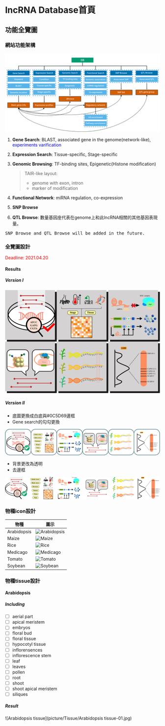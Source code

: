 # lncRNA Database首頁
## 功能全覽圖
### 網站功能架構
![](picture/DB.png)
1. **Gene Search**: BLAST, associated gene in the genome(network-like), <font color=#0000ff>experiments varification</font>
2. **Expression Search**: Tissue-specific, Stage-specific
3. **Genomic Browsing**: TF-binding sites, Epigenetic(Histone modification)
   > TAIR-like layout: 
   > - genome with exon, intron
   > - marker of modification 
4. **Functional Network**: miRNA regulation, co-expression
   
5. **SNP Browse**
6. **QTL Browse**: 數量基因座代表在genome上和此lncRNA相關的其他基因表現量。
<pre>SNP Browse and QTL Browse will be added in the future.</pre>

### 全覽圖設計

<font color=#FF0000>Deadline: 2021.04.20</font>

#### Results

##### Version I

![home_review_1](picture/Version1/home_overview.png)

##### Version II

- 底圖更換成白底與#0C5D69邊框
- Gene search的勾勾更換

![home_overview_2](picture/Version2/home_overview_2.png)

- 背景更改為透明
- 去邊框

![home_overview_2_t](picture/Version2/home_overview_2_t.png)

### 物種icon設計

| 物種        | 圖示                                          |
| ----------- | --------------------------------------------- |
| Arabidopsis | ![Arabidopsis](picture/Icons/Arabidopsis.png) |
| Maize       | ![Maize](picture/Icons/Maize.png)             |
| Rice        | ![Rice](picture/Icons/Rice.png)               |
| Medicago    | ![Medicago](picture/Icons/Medicago.png)       |
| Tomato      | ![Tomato](picture/Icons/Tomato.png)           |
| Soybean     | ![Soybean](picture/Icons/Soybean.png)         |

### 物種tissue設計
#### Arabidopsis

##### Including

- [ ] aerial part
- [ ] apical meristem
- [ ] embryos
- [ ] floral bud
- [ ] floral tissue
- [ ] hypocotyl tissue
- [ ] inflorensences
- [ ] inflorescence stem
- [ ] leaf
- [ ] leaves
- [ ] pollen
- [ ] root
- [ ] shoot
- [ ] shoot apical meristem
- [ ] siliques

##### Result

![Arabidopsis tissue](picture/Tissue/Arabidopsis tissue-01.jpg)